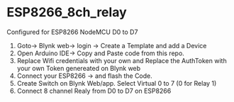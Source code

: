 # ESP8266_8ch_relay
Configured for ESP8266 NodeMCU D0 to D7


1. Goto-> Blynk web-> login -> Create a Template and add a Device
2. Open Arduino IDE-> Copy and Paste code from this repo.
3. Replace Wifi credentials with your own and Replace the AuthToken with your own Token genereated on Blynk web  
4. Connect your ESP8266 -> and flash the Code.
5. Create Switch on Blynk Web/app. Select Virtual 0 to 7 (0 for Relay 1)
6. Connect 8 channel Realy from D0 to D7 on ESP8266


